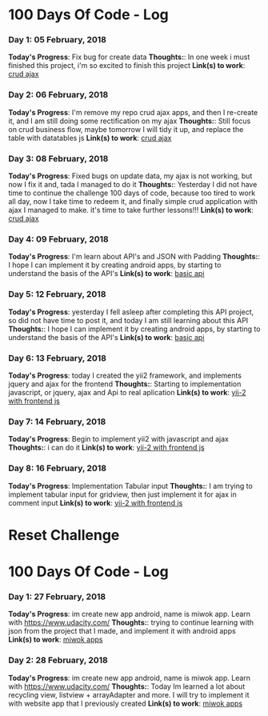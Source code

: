 # 100 Days Of Code - Log
### Day 1: 05 February, 2018

**Today's Progress**: Fix bug for create data
**Thoughts:**: In one week i must finished this project, i'm so excited to finish this project
**Link(s) to work**: [crud ajax](https://github.com/wlnoor/crud-ajax.git)

### Day 2: 06 February, 2018

**Today's Progress**: I'm remove my repo crud ajax apps, and then I re-create it, and I am still doing some rectification on my ajax
**Thoughts:**: Still focus on crud business flow, maybe tomorrow I will tidy it up, and replace the table with datatables js
**Link(s) to work**: [crud ajax](https://github.com/wlnoor/crud-ajax.git)

### Day 3: 08 February, 2018

**Today's Progress**: Fixed bugs on update data, my ajax is not working, but now I fix it and, tada I managed to do it
**Thoughts:**: Yesterday I did not have time to continue the challenge 100 days of code, because too tired to work all day, now I take time to redeem it, and finally simple crud application with ajax I managed to make. it's time to take further lessons!!!
**Link(s) to work**: [crud ajax](https://github.com/wlnoor/crud-ajax.git)

### Day 4: 09 February, 2018

**Today's Progress**: I'm learn about API's and JSON with Padding
**Thoughts:**: I hope I can implement it by creating android apps, by starting to understand the basis of the API's
**Link(s) to work**: [basic api](https://github.com/wlnoor/basic-api.git)

### Day 5: 12 February, 2018

**Today's Progress**: yesterday I fell asleep after completing this API project, so did not have time to post it, and today I am still learning about this API
**Thoughts:**: I hope I can implement it by creating android apps, by starting to understand the basis of the API's
**Link(s) to work**: [basic api](https://github.com/wlnoor/basic-api.git)

### Day 6: 13 February, 2018

**Today's Progress**: today I created the yii2 framework, and implements jquery and ajax for the frontend
**Thoughts:**: Starting to implementation javascript, or jquery, ajax and Api to real aplication
**Link(s) to work**: [yii-2 with frontend js](https://github.com/wlnoor/yii-ajax.git)


### Day 7: 14 February, 2018

**Today's Progress**: Begin to implement yii2 with javascript and ajax
**Thoughts:**: i can do it
**Link(s) to work**: [yii-2 with frontend js](https://github.com/wlnoor/yii-ajax.git)

### Day 8: 16 February, 2018

**Today's Progress**: Implementation Tabular input
**Thoughts:**: I am trying to implement tabular input for gridview, then just implement it for ajax in comment input
**Link(s) to work**: [yii-2 with frontend js](https://github.com/wlnoor/yii-ajax.git)

# Reset Challenge
# 100 Days Of Code - Log
### Day 1: 27 February, 2018

**Today's Progress**: im create new app android, name is miwok app. Learn with https://www.udacity.com/
**Thoughts:**: trying to continue learning with json from the project that I made, and implement it with android apps
**Link(s) to work**: [miwok apps](https://github.com/wlnoor/miwok-app.git)

### Day 2: 28 February, 2018

**Today's Progress**: im create new app android, name is miwok app. Learn with https://www.udacity.com/
**Thoughts:**: Today Im learned a lot about recycling view, listview + arrayAdapter and more. I will try to implement it with website app that I previously created
**Link(s) to work**: [miwok apps](https://github.com/wlnoor/miwok-app.git)